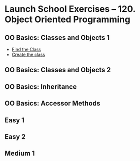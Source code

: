 # Launch School Exercises – 120. Object Oriented Programming

## OO Basics: Classes and Objects 1

* [Find the Class](find_the_class.rb)
* [Create the class](create_the_class.rb)

## OO Basics: Classes and Objects 2
## OO Basics: Inheritance
## OO Basics: Accessor Methods
## Easy 1
## Easy 2
## Medium 1
